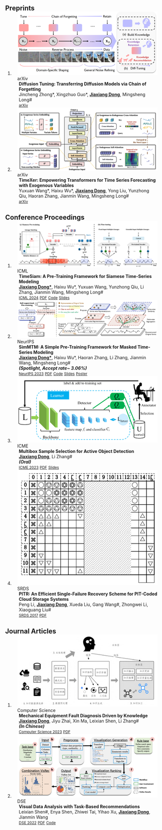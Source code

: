 

<h2 id="publications" style="margin: 2px 0px -15px;">Preprints</h2>

<div class="publications">
<ol class="bibliography">

<!-- <style>
  .title {
    background-color: #000 no-repeat left bottom; /* 设置标题背景色 */
    background-size: 0px 2px;
    transition: background-size 1300ms;
  }
  .title:hover {
    background-color: #000 no-repeat left bottom; /* Set the background color on hover */
    background-size: 100% 2px; /* Adjust background size to fill the element width */
  }
</style> -->

<li>
<div class="pub-row" style="max-width: 1000px;">

  <div class="col-sm-3 abbr" style="position: relative;padding-right: 15px;padding-left: 15px;">
    <img src="assets/img/Diff-Tuning.png" class="teaser img-fluid z-depth-1">
    <abbr class="badge">arXiv</abbr>
  </div>

  <div class="col-sm-9" style="position: relative;padding-right: 15px;padding-left: 20px;">
    <div class="title"><strong>Diffusion Tuning: Transferring Diffusion Models via Chain of Forgetting</strong></div>
    <div class="author">Jincheng Zhong*, Xingzhuo Guo*, <strong><u>Jiaxiang Dong</u></strong>, Mingsheng Long#</div>
    <!-- <div class="periodical"><em><a href="https://arxiv.org/abs/2402.19072">arXiv 2024</a></em></div> -->
    <div class="links">
      <a href="https://arxiv.org/abs/2406.00773" class="btn btn-sm z-depth-0" role="button" target="_blank" style="font-size:12px;">arXiv</a>
    </div>
  </div>
</div>
</li>


<li>
<div class="pub-row" style="max-width: 1000px;">

  <div class="col-sm-3 abbr" style="position: relative;padding-right: 15px;padding-left: 15px;">
    <img src="assets/img/TimeXer.png" class="teaser img-fluid z-depth-1">
    <abbr class="badge">arXiv</abbr>
  </div>

  <div class="col-sm-9" style="position: relative;padding-right: 15px;padding-left: 20px;">
    <div class="title"><strong>TimeXer: Empowering Transformers for Time Series Forecasting with Exogenous Variables</strong></div>
    <div class="author">Yuxuan Wang*, Haixu Wu*, <strong><u>Jiaxiang Dong</u></strong>, Yong Liu, Yunzhong Qiu, Haoran Zhang, Jianmin Wang, Mingsheng Long#</div>
    <!-- <div class="periodical"><em><a href="https://arxiv.org/abs/2402.19072">arXiv 2024</a></em></div> -->
    <div class="links">
      <a href="https://arxiv.org/abs/2402.19072" class="btn btn-sm z-depth-0" role="button" target="_blank" style="font-size:12px;">arXiv</a>
    </div>
  </div>
</div>
</li>

  
<br>

</ol>
</div>


<h2 id="publications" style="margin: 2px 0px -15px;">Conference Proceedings</h2>

<div class="publications">
<ol class="bibliography">

<li>
<div class="pub-row">

  <div class="col-sm-3 abbr" style="position: relative;padding-right: 15px;padding-left: 15px;">
    <img src="assets/img/TimeSiam.png" class="teaser img-fluid z-depth-1">
    <abbr class="badge">ICML</abbr>
  </div>

  <div class="col-sm-9" style="position: relative;padding-right: 15px;padding-left: 20px;">
    <div class="title"><strong>TimeSiam: A Pre-Training Framework for Siamese Time-Series Modeling</strong></div>
    <div class="author"><strong><u>Jiaxiang Dong*</u></strong>, Haixu Wu*, Yuxuan Wang, Yunzhong Qiu, Li Zhang, Jianmin Wang, Mingsheng Long#</div>
    <!-- <div class="periodical"><em>International Conference on Machine Learning, <a href="https://icml.cc/Conferences/2024">ICML 2024</a>.</em></div> -->
    <div class="links">
      <a href="https://icml.cc/Conferences/2024" class="btn btn-sm z-depth-0" role="button" target="_blank" style="font-size:12px;">ICML 2024</a>
      <a href="https://arxiv.org/abs/2402.02475" class="btn btn-sm z-depth-0" role="button" target="_blank" style="font-size:12px;">PDF</a>
      <a href="https://github.com/thuml/TimeSiam" class="btn btn-sm z-depth-0" role="button" target="_blank" style="font-size:12px;">Code</a>
      <a href="/PDF/TimeSiam.pdf" class="btn btn-sm z-depth-0" role="button" target="_blank" style="font-size:12px;">Slides</a>
    </div>
  </div>
</div>
</li>


<li>
<div class="pub-row">

  <div class="col-sm-3 abbr" style="position: relative;padding-right: 15px;padding-left: 15px;">
    <img src="assets/img/SimMTM.png" class="teaser img-fluid z-depth-1">
    <abbr class="badge">NeurIPS</abbr>
  </div>

  <div class="col-sm-9" style="position: relative;padding-right: 15px;padding-left: 20px;">
    <div class="title"><strong>SimMTM: A Simple Pre-Training Framework for Masked Time-Series Modeling</strong></div>
    <div class="author"><strong><u>Jiaxiang Dong*</u></strong>, Haixu Wu*, Haoran Zhang, Li Zhang, Jianmin Wang, Mingsheng Long#</div>
    <!-- <div class="periodical"><em>Neural Information Processing Systems, <a href="https://nips.cc/Conferences/2023">NeurIPS 2023</a>. <br> -->
    <div><em><strong>(Spotlight, Accept rate~ 3.06%)</strong></em></div>
    <div class="links">
      <a href="https://nips.cc/Conferences/2023" class="btn btn-sm z-depth-0" role="button" target="_blank" style="font-size:12px;">NeurIPS 2023</a>
      <a href="https://proceedings.neurips.cc/paper_files/paper/2023/file/5f9bfdfe3685e4ccdbc0e7fb29cccf2a-Paper-Conference.pdf" class="btn btn-sm z-depth-0" role="button" target="_blank" style="font-size:12px;">PDF</a>
      <a href="https://github.com/thuml/SimMTM" class="btn btn-sm z-depth-0" role="button" target="_blank" style="font-size:12px;">Code</a>
      <a href="https://neurips.cc/media/neurips-2023/Slides/70829_FSDag1N.pdf" class="btn btn-sm z-depth-0" role="button" target="_blank" style="font-size:12px;">Slides</a>
      <a href="https://neurips.cc/media/PosterPDFs/NeurIPS%202023/70829.png?t=1697798641.4338367" class="btn btn-sm z-depth-0" role="button" target="_blank" style="font-size:12px;">Poster</a>
    </div>
  </div>
</div>
</li>


<li>
<div class="pub-row">

  <div class="col-sm-3 abbr" style="position: relative;padding-right: 15px;padding-left: 15px;">
    <img src="assets/img/Multibox.png" class="teaser img-fluid z-depth-1">
    <abbr class="badge">ICME</abbr>
  </div>

  <div class="col-sm-9" style="position: relative;padding-right: 15px;padding-left: 20px;">
    <div class="title"><strong>Multibox Sample Selection for Active Object Detection</strong></div>
    <div class="author"><strong><u>Jiaxiang Dong</u></strong>, Li Zhang#</div>
    <!-- <div class="periodical"><em>International Conference on Multimedia and Expo, <a href="https://www.2023.ieeeicme.org/">ICME 2023</a>.<br> -->
    <div><em><strong>(Oral)</strong></em></div>
    <div class="links">
      <a href="https://www.2023.ieeeicme.org/" class="btn btn-sm z-depth-0" role="button" target="_blank" style="font-size:12px;">ICME 2023</a>
      <a href="https://ieeexplore.ieee.org/stamp/stamp.jsp?tp=&arnumber=10219990" class="btn btn-sm z-depth-0" role="button" target="_blank" style="font-size:12px;">PDF</a>
      <!-- <a href="https://cloud.tsinghua.edu.cn/f/c2e3fbbe9542410eb613/?dl=1" class="btn btn-sm z-depth-0" role="button" target="_blank" style="font-size:12px;">Slides</a> -->
      <a href="/PDF/ICME2023.pdf" class="btn btn-sm z-depth-0" role="button" target="_blank" style="font-size:12px;">Slides</a>
    </div>
  </div>
</div>
</li>


<li>
<div class="pub-row">

  <div class="col-sm-3 abbr" style="position: relative;padding-right: 15px;padding-left: 15px;">
    <img src="assets/img/PITR.png" class="teaser img-fluid z-depth-1">
    <abbr class="badge">SRDS</abbr>
  </div>

  <div class="col-sm-9" style="position: relative;padding-right: 15px;padding-left: 20px;">
    <div class="title"><strong>PITR: An Efficient Single-Failure Recovery Scheme for PIT-Coded Cloud Storage Systems</strong></div>
    <div class="author">Peng Li, <strong><u>Jiaxiang Dong</u></strong>, Xueda Liu, Gang Wang#, Zhongwei Li, Xiaoguang Liu#</div>
    <!-- <div class="periodical"><em>Symposium on Reliable Distributed Systems, <a href="https://ieeexplore.ieee.org/xpl/conhome/8067712/proceeding">SRDS 2017</a>.</em></div> -->
    <div class="links">
      <a href="https://ieeexplore.ieee.org/xpl/conhome/8067712/proceeding" class="btn btn-sm z-depth-0" role="button" target="_blank" style="font-size:12px;">SRDS 2017</a>
      <a href="https://ieeexplore.ieee.org/stamp/stamp.jsp?tp=&arnumber=8069092" class="btn btn-sm z-depth-0" role="button" target="_blank" style="font-size:12px;">PDF</a>
    </div>
  </div>
</div>
</li>
<br>

</ol>
</div>

<h2 id="publications" style="margin: 2px 0px -15px;">Journal Articles</h2>

<div class="publications">
<ol class="bibliography">

<li>
<div class="pub-row">

  <div class="col-sm-3 abbr" style="position: relative;padding-right: 15px;padding-left: 15px;">
    <img src="assets/img/computerscience.png" class="teaser img-fluid z-depth-1">
    <abbr class="badge">Computer Science</abbr>
  </div>

  <div class="col-sm-9" style="position: relative;padding-right: 15px;padding-left: 20px;">
    <div class="title"><strong>Mechanical Equipment Fault Diagnosis Driven by Knowledge</strong></div>
    <div class="author"><strong><u>Jiaxiang Dong</u></strong>, Jiyu Zhai, Xin Ma, Leixian Shen, Li Zhang#</div>
    <!-- <div class="periodical"><em><a href="https://ieeexplore.ieee.org/xpl/conhome/8067712/proceeding">Computer Science 2023</a>. (In Chinese)</em></div> -->
    <div><em><strong>(In Chinese)</strong></em></div>
    <div class="links">
      <a href="https://www.jsjkx.com/CN/1002-137X/home.shtml" class="btn btn-sm z-depth-0" role="button" target="_blank" style="font-size:12px;">Computer Science 2023</a>
      <a href="https://kns.cnki.net/kcms2/article/abstract?v=dKAmn0h-MOtS9jaAHf_qjMk6rwQ-1S6ERI6_BdJFtdA49-ZhAM40rQAPmfecxKbVwgMRcgjpsM80oqMz1NIupi7GwWYRN4QWevAn0XZJanmjiohG2WBfqM5vrRc0KblEIuf3fuo1icMFZj6Jn4Nbrg==&uniplatform=NZKPT&language=CHS" class="btn btn-sm z-depth-0" role="button" target="_blank" style="font-size:12px;">PDF</a>
    </div>
  </div>
</div>
</li>

<li>
<div class="pub-row">

  <div class="col-sm-3 abbr" style="position: relative;padding-right: 15px;padding-left: 15px;">
    <img src="assets/img/DSE.png" class="teaser img-fluid z-depth-1">
    <abbr class="badge">DSE</abbr>
  </div>

  <div class="col-sm-9" style="position: relative;padding-right: 15px;padding-left: 20px;">
    <div class="title"><strong>Visual Data Analysis with Task-Based Recommendations</strong></div>
    <div class="author">Leixian Shen#, Enya Shen, Zhiwei Tai, Yihao Xu, <strong><u>Jiaxiang Dong</u></strong>, Jianmin Wang</div>
    <!-- <div class="periodical"><em>Data Science and Engineering, <a href="https://link.springer.com/journal/41019">DSE 2022</a>.</em></div> -->
    <div class="links">
      <a href="https://link.springer.com/journal/41019" class="btn btn-sm z-depth-0" role="button" target="_blank" style="font-size:12px;">DSE 2022</a>
      <a href="https://link.springer.com/epdf/10.1007/s41019-022-00195-3?sharing_token=p_hj6bYHTQV5IKBU4kER6fe4RwlQNchNByi7wbcMAY6k3p7zOaeOW7fnvRBct8aGNQbjS4CLa-IpcjrbwoSA608ADxx_2-ENa3oZc_rLc8k8k_sTqHanEn9yYtG33dbjHhzI7_EZw_mgt7M0N0meIaFTkUhaZ2CD2wHpvpdtPPg=" class="btn btn-sm z-depth-0" role="button" target="_blank" style="font-size:12px;">PDF</a>
      <a href="https://github.com/ShenLeixian/TaskVis" class="btn btn-sm z-depth-0" role="button" target="_blank" style="font-size:12px;">Code</a>
    </div>
  </div>
</div>
</li>

<br>

</ol>
</div>